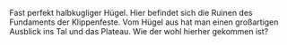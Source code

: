Fast perfekt halbkugliger Hügel.
Hier befindet sich die Ruinen des Fundaments der Klippenfeste.
Vom Hügel aus hat man einen großartigen Ausblick ins Tal und das Plateau.
Wie der wohl hierher gekommen ist?